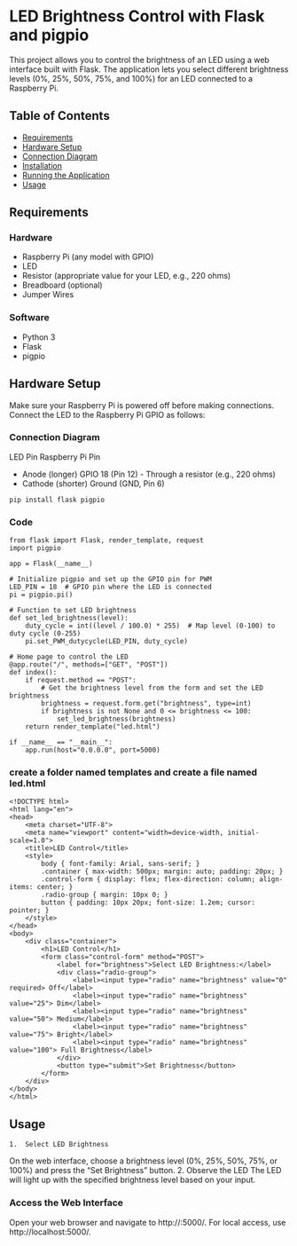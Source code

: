 # LED Brightness Control with Flask and pigpio

This project allows you to control the brightness of an LED using a web interface built with Flask. The application lets you select different brightness levels (0%, 25%, 50%, 75%, and 100%) for an LED connected to a Raspberry Pi.

## Table of Contents

- [Requirements](#requirements)
- [Hardware Setup](#hardware-setup)
- [Connection Diagram](#connection-diagram)
- [Installation](#installation)
- [Running the Application](#running-the-application)
- [Usage](#usage)

## Requirements

### Hardware
- Raspberry Pi (any model with GPIO)
- LED
- Resistor (appropriate value for your LED, e.g., 220 ohms)
- Breadboard (optional)
- Jumper Wires

### Software
- Python 3
- Flask
- pigpio

## Hardware Setup

Make sure your Raspberry Pi is powered off before making connections. Connect the LED to the Raspberry Pi GPIO as follows:

### Connection Diagram
LED Pin          Raspberry Pi Pin
- Anode (longer)   GPIO 18 (Pin 12) - Through a resistor (e.g., 220 ohms)
- Cathode (shorter) Ground (GND, Pin 6)

```
pip install flask pigpio
```
### Code

```
from flask import Flask, render_template, request
import pigpio

app = Flask(__name__)

# Initialize pigpio and set up the GPIO pin for PWM
LED_PIN = 18  # GPIO pin where the LED is connected
pi = pigpio.pi()

# Function to set LED brightness
def set_led_brightness(level):
    duty_cycle = int((level / 100.0) * 255)  # Map level (0-100) to duty cycle (0-255)
    pi.set_PWM_dutycycle(LED_PIN, duty_cycle)

# Home page to control the LED
@app.route("/", methods=["GET", "POST"])
def index():
    if request.method == "POST":
        # Get the brightness level from the form and set the LED brightness
        brightness = request.form.get("brightness", type=int)
        if brightness is not None and 0 <= brightness <= 100:
            set_led_brightness(brightness)
    return render_template("led.html")

if __name__ == "__main__":
    app.run(host="0.0.0.0", port=5000)
```

### create a folder named templates and create a file named led.html

```
<!DOCTYPE html>
<html lang="en">
<head>
    <meta charset="UTF-8">
    <meta name="viewport" content="width=device-width, initial-scale=1.0">
    <title>LED Control</title>
    <style>
        body { font-family: Arial, sans-serif; }
        .container { max-width: 500px; margin: auto; padding: 20px; }
        .control-form { display: flex; flex-direction: column; align-items: center; }
        .radio-group { margin: 10px 0; }
        button { padding: 10px 20px; font-size: 1.2em; cursor: pointer; }
    </style>
</head>
<body>
    <div class="container">
        <h1>LED Control</h1>
        <form class="control-form" method="POST">
            <label for="brightness">Select LED Brightness:</label>
            <div class="radio-group">
                <label><input type="radio" name="brightness" value="0" required> Off</label>
                <label><input type="radio" name="brightness" value="25"> Dim</label>
                <label><input type="radio" name="brightness" value="50"> Medium</label>
                <label><input type="radio" name="brightness" value="75"> Bright</label>
                <label><input type="radio" name="brightness" value="100"> Full Brightness</label>
            </div>
            <button type="submit">Set Brightness</button>
        </form>
    </div>
</body>
</html>

```

## Usage

	1.	Select LED Brightness
On the web interface, choose a brightness level (0%, 25%, 50%, 75%, or 100%) and press the “Set Brightness” button.
	2.	Observe the LED
The LED will light up with the specified brightness level based on your input.

### Access the Web Interface
Open your web browser and navigate to http://<Raspberry-Pi-IP>:5000/. For local access, use http://localhost:5000/.

